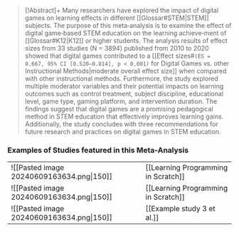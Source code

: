 

> [!Abstract]+
>Many researchers have explored the impact of digital games on learning effects in different [[Glossar#STEM|STEM]] subjects. The purpose of this meta‑analysis is to examine the effect of digital game‑based STEM education on the learning achieve‑ment of [[Glossar#K12|K12]]  or higher students. The analysis results of effect sizes from 33 studies (N = 3894) published from 2010 to 2020 showed that digital games contributed to a [[Effect sizes#`(ES = 0.667, 95% CI [0.520–0.814], p < 0.001)` for Digital Games vs. other Instructional Methods|moderate overall effect size]] when compared with other instructional methods. Furthermore, the study explored multiple moderator variables and their potential impacts on learning outcomes such as control treatment, subject discipline, educational level, game type, gaming platform, and intervention duration. The findings suggest that digital games are a promising pedagogical method in STEM education that effectively improves learning gains. Additionally, the study concludes with three recommendations for future research and practices on digital games in STEM education.



### Examples of Studies featured in this Meta-Analysis

|                                           |                            |
| ----------------------------------------- | -------------------------- |
| ![[Pasted image 20240609163634.png\|150]] | [[Learning Programming in Scratch]] |
| ![[Pasted image 20240609163634.png\|150]] | [[Learning Programming in Scratch]] |
| ![[Pasted image 20240609163634.png\|150]] | [[Example study 3 et al.]] |

